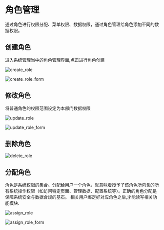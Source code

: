 # 角色管理

通过角色进行权限分配、菜单权限、数据权限，通过角色管理给角色添加不同的数据权限。

## 创建角色

进入系统管理当中的角色管理界面,点击进行角色创建

![create_role](/doc/assets/img/system/role/create_role.png)

![create_role_form](/doc/assets/img/system/role/create_role_form.png)

## 修改角色

将普通角色的权限范围设定为本部门数据权限

![update_role](/doc/assets/img/system/role/update_role.png)

![update_role_form](/doc/assets/img/system/role/update_role_form.png)

## 删除角色

![delete_role](/doc/assets/img/system/role/delete_role.png)

## 分配角色

角色是系统权限的集合。分配给用户一个角色，就意味着授予了该角色所包含的所有系统操作权限（如访问特定页面、管理数据、配置系统等）。正确的角色分配是保障系统安全与数据合规的基石。
相关用户绑定好对应角色之后,才能读写相关功能模块.

![assign_role](/doc/assets/img/system/role/assign_role.png)

![assign_role_form](/doc/assets/img/system/role/assign_role_form.png)

